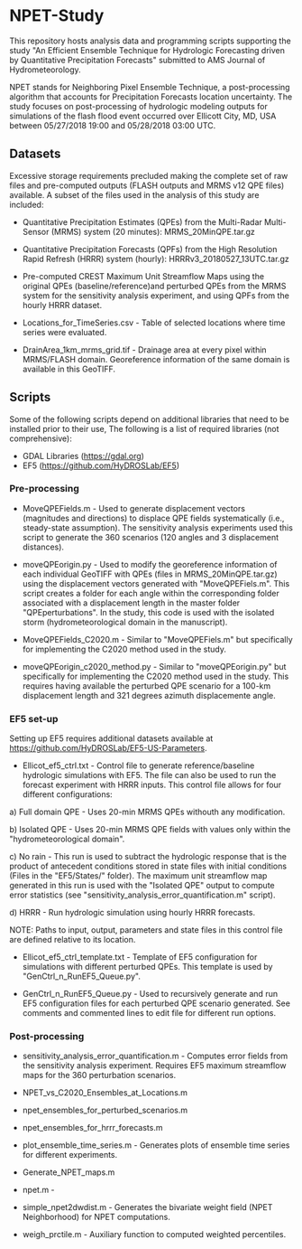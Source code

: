 # NPET-Study

This repository hosts analysis data and programming scripts supporting the study "An Efficient Ensemble Technique for Hydrologic Forecasting driven by Quantitative Precipitation Forecasts" submitted to AMS Journal of Hydrometeorology.

NPET stands for Neighboring Pixel Ensemble Technique, a post-processing algorithm that accounts for Precipitation Forecasts location uncertainty. The study focuses on post-processing of hydrologic modeling outputs for simulations of the flash flood event occurred over Ellicott City, MD, USA between 05/27/2018 19:00 and 05/28/2018 03:00 UTC.

## Datasets

Excessive storage requirements precluded making the complete set of raw files and pre-computed outputs (FLASH outputs and MRMS v12 QPE files) available. A subset of the files used in the analysis of this study are included:

- Quantitative Precipitation Estimates (QPEs) from the Multi-Radar Multi-Sensor (MRMS) system (20 minutes): MRMS_20MinQPE.tar.gz

- Quantitative Precipitation Forecasts (QPFs) from the High Resolution Rapid Refresh (HRRR) system (hourly): HRRRv3_20180527_13UTC.tar.gz

- Pre-computed CREST Maximum Unit Streamflow Maps using the original QPEs (baseline/reference)and perturbed QPEs from the MRMS system for the sensitivity analysis experiment, and using QPFs from the hourly HRRR dataset.

- Locations_for_TimeSeries.csv - Table of selected locations where time series were evaluated.

- DrainArea_1km_mrms_grid.tif - Drainage area at every pixel within MRMS/FLASH domain. Georeference information of the same domain is available in this GeoTIFF.

## Scripts

Some of the following scripts depend on additional libraries that need to be installed prior to their use, The following is a list of required libraries (not comprehensive):

- GDAL Libraries (https://gdal.org)
- EF5 (https://github.com/HyDROSLab/EF5)

### Pre-processing

- MoveQPEFields.m - Used to generate displacement vectors (magnitudes and directions) to displace QPE fields systematically (i.e., steady-state assumption). The sensitivity analysis experiments used this script to generate the 360 scenarios (120 angles and 3 displacement distances).

- moveQPEorigin.py - Used to modify the georeference information of each individual GeoTIFF with QPEs (files in MRMS_20MinQPE.tar.gz) using the displacement vectors generated with "MoveQPEFiels.m". This script creates a folder for each angle within the corresponding folder associated with a displacement length in the master folder "QPEperturbations". In the study, this code is used with the isolated storm (hydrometeorological domain in the manuscript).

- MoveQPEFields_C2020.m - Similar to "MoveQPEFiels.m" but specifically for implementing the C2020 method used in the study.

- moveQPEorigin_c2020_method.py - Similar to "moveQPEorigin.py" but specifically for implementing the C2020 method used in the study. This requires having available the perturbed QPE scenario for a 100-km displacement length and 321 degrees azimuth displacemente angle.

### EF5 set-up

Setting up EF5 requires additional datasets available at https://github.com/HyDROSLab/EF5-US-Parameters.

- Ellicot_ef5_ctrl.txt - Control file to generate reference/baseline hydrologic simulations with EF5. The file can also be used to run the forecast experiment with HRRR inputs. This control file allows for four different configurations:

a) Full domain QPE - Uses 20-min MRMS QPEs withouth any modification.

b) Isolated QPE - Uses 20-min MRMS QPE fields with values only within the "hydrometeorological domain".

c) No rain - This run is used to subtract the hydrologic response that is the product of antecedent conditions stored in state files with initial conditions (Files in the "EF5/States/" folder). The maximum unit streamflow map generated in this run is used with the "Isolated QPE" output to compute error statistics (see "sensitivity_analysis_error_quantification.m" script).

d) HRRR - Run hydrologic simulation using hourly HRRR forecasts.

NOTE: Paths to input, output, parameters and state files in this control file are defined relative to its location.

- Ellicot_ef5_ctrl_template.txt - Template of EF5 configuration for simulations with different perturbed QPEs. This template is used by "GenCtrl_n_RunEF5_Queue.py".

- GenCtrl_n_RunEF5_Queue.py - Used to recursively generate and run EF5 configuration files for each perturbed QPE scenario generated. See comments and commented lines to edit file for different run options.

### Post-processing

- sensitivity_analysis_error_quantification.m - Computes error fields from the sensitivity analysis experiment. Requires EF5 maximum streamflow maps for the 360 perturbation scenarios.

- NPET_vs_C2020_Ensembles_at_Locations.m

- npet_ensembles_for_perturbed_scenarios.m

- npet_ensembles_for_hrrr_forecasts.m 

- plot_ensemble_time_series.m - Generates plots of ensemble time series for different experiments. 

- Generate_NPET_maps.m

- npet.m - 

- simple_npet2dwdist.m - Generates the bivariate weight field (NPET Neighborhood) for NPET computations. 

- weigh_prctile.m - Auxiliary function to computed weighted percentiles. 
